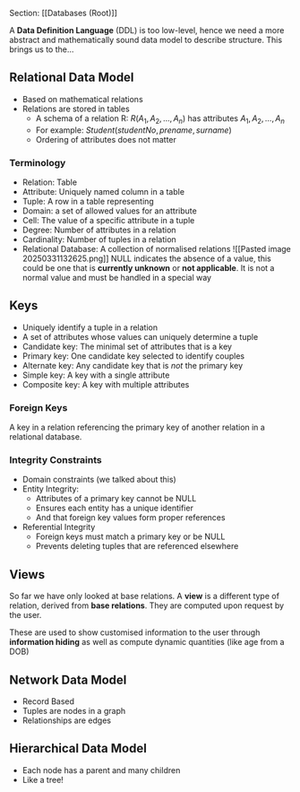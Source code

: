 Section: [[Databases (Root)]]

A **Data Definition Language** (DDL) is too low-level, hence we need a more abstract and mathematically sound data model to describe structure. This brings us to the…
## Relational Data Model

- Based on mathematical relations
- Relations are stored in tables
	- A schema of a relation R: $R(A_1,A_2,\dots,A_n)$ has attributes $A_1,A_2,\dots,A_n$
	- For example: $Student(studentNo, prename, surname)$
	- Ordering of attributes does not matter
### Terminology

- Relation: Table
- Attribute: Uniquely named column in a table
- Tuple: A row in a table representing 
- Domain: a set of allowed values for an attribute
- Cell: The value of a specific attribute in a tuple
- Degree: Number of attributes in a relation
- Cardinality: Number of tuples in a relation
- Relational Database: A collection of normalised relations
![[Pasted image 20250331132625.png]]
NULL indicates the absence of a value, this could be one that is **currently unknown** or **not applicable**. It is not a normal value and must be handled in a special way
## Keys

- Uniquely identify a tuple in a relation
- A set of attributes whose values can uniquely determine a tuple
- Candidate key: The minimal set of attributes that is a key
- Primary key: One candidate key selected to identify couples
- Alternate key: Any candidate key that is *not* the primary key
- Simple key: A key with a single attribute
- Composite key: A key with multiple attributes
### Foreign Keys

A key in a relation referencing the primary key of another relation in a relational database.
### Integrity Constraints

- Domain constraints (we talked about this)
- Entity Integrity:
	- Attributes of a primary key cannot be NULL
	- Ensures each entity has a unique identifier
	- And that foreign key values form proper references
- Referential Integrity
	- Foreign keys must match a primary key or be NULL
	- Prevents deleting tuples that are referenced elsewhere
## Views 

So far we have only looked at base relations. A **view** is a different type of relation, derived from **base relations**. They are computed upon request by the user.

These are used to show customised information to the user through **information hiding** as well as compute dynamic quantities (like age from a DOB)
## Network Data Model

- Record Based
- Tuples are nodes in a graph
- Relationships are edges
## Hierarchical Data Model

- Each node has a parent and many children
- Like a tree!